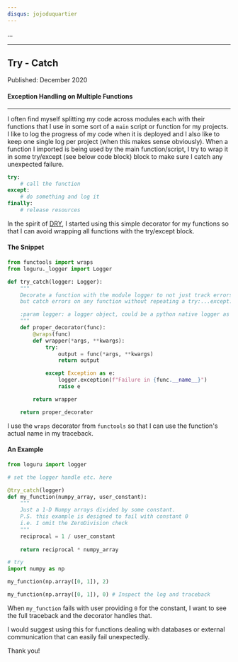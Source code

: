 ```yaml
---
disqus: jojoduquartier
---
```


...

---
Try - Catch
---
Published: December 2020

#### Exception Handling on Multiple Functions
---

I often find myself splitting my code across modules each with their functions that I use in some sort of a `main` script or function for my projects. I like to log the progress of my code when it is deployed and I also like to keep one single log per project (when this makes sense obviously). When a function I imported is being used by the main function/script, I try to wrap it in some try/except (see below code block) block to make sure I catch any unexpected failure. 

``` python
try:
    # call the function
except:
    # do something and log it
finally:
    # release resources
```

In the spirit of [DRY](https://en.wikipedia.org/wiki/Don%27t_repeat_yourself), I started using this simple decorator for my functions so that I can avoid wrapping all functions with the try/except block.

#### The Snippet

``` python
from functools import wraps
from loguru._logger import Logger

def try_catch(logger: Logger):
    """
    Decorate a function with the module logger to not just track errors
    but catch errors on any function without repeating a try:...except:... block

    :param logger: a logger object, could be a python native logger as well
    """
    def proper_decorator(func):
        @wraps(func)
        def wrapper(*args, **kwargs):
            try:
                output = func(*args, **kwargs)
                return output

            except Exception as e:
                logger.exception(f"Failure in {func.__name__}")
                raise e

        return wrapper

    return proper_decorator
```

I use the `wraps` decorator from `functools` so that I can use the function's actual name in my traceback. 

#### An Example

``` python
from loguru import logger

# set the logger handle etc. here

@try_catch(logger)
def my_function(numpy_array, user_constant):
    """
    Just a 1-D Numpy arrays divided by some constant.
    P.S. this example is designed to fail with constant 0
    i.e. I omit the ZeroDivision check
    """
    reciprocal = 1 / user_constant
    
    return reciprocal * numpy_array

# try
import numpy as np

my_function(np.array([0, 1]), 2)

my_function(np.array([0, 1]), 0) # Inspect the log and traceback
```

When `my_function` fails with user providing `0` for the constant, I want to see the full traceback and the decorator handles that.

I would suggest using this for functions dealing with databases or external communication that can easily fail unexpectedly.

Thank you!
